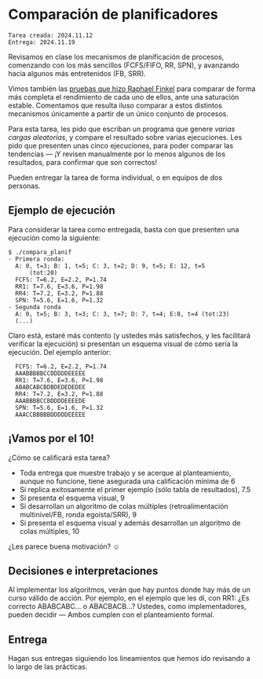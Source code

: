 # Comparación de planificadores

	Tarea creada: 2024.11.12
    Entrega: 2024.11.19

Revisamos en clase los mecanismos de planificación de procesos,
comenzando con los más sencillos (FCFS/FIFO, RR, SPN), y avanzando
hacia algunos más entretenidos (FB, SRR).

Vimos también las [pruebas que hizo Raphael
Finkel](http://gwolf.sistop.org/laminas/09_extras_planif_proc.pdf#page=5) para
comparar de forma más completa el rendimiento de cada uno de ellos, ante una
saturación estable. Comentamos que resulta iluso comparar a estos distintos
mecanismos únicamente a partir de un único conjunto de procesos.

Para esta tarea, les pido que escriban un programa que genere *varias
cargas aleatorias*, y compare el resultado sobre varias
ejecuciones. Les pido que presenten unas cinco ejecuciones, para poder
comparar las tendencias — ¡Y revisen manualmente por lo menos algunos
de los resultados, para confirmar que son correctos!

Pueden entregar la tarea de forma individual, o en equipos de dos personas.

## Ejemplo de ejecución

Para considerar la tarea como entregada, basta con que presenten una
ejecución como la siguiente:

    $ ./compara_planif
	- Primera ronda:
      A: 0, t=3; B: 1, t=5; C: 3, t=2; D: 9, t=5; E: 12, t=5
		  (tot:20)
	  FCFS: T=6.2, E=2.2, P=1.74
	  RR1: T=7.6, E=3.6, P=1.98
	  RR4: T=7.2, E=3.2, P=1.88
	  SPN: T=5.6, E=1.6, P=1.32
	- Segunda ronda
	  A: 0, t=5; B: 3, t=3; C: 3, t=7; D: 7, t=4; E:8, t=4 (tot:23)
	  (...)

Claro está, estaré más contento (y ustedes más satisfechos, y les
facilitará verificar la ejecución) si presentan un esquema visual de
cómo sería la ejecución. Del ejemplo anterior:

	  FCFS: T=6.2, E=2.2, P=1.74
      AAABBBBBCCDDDDDEEEEE
	  RR1: T=7.6, E=3.6, P=1.98
	  ABABCABCBDBDEDEDEDEE
	  RR4: T=7.2, E=3.2, P=1.88
	  AAABBBBCCBDDDDEEEEDE
	  SPN: T=5.6, E=1.6, P=1.32
	  AAACCBBBBBDDDDDEEEEE

## ¡Vamos por el 10!

¿Cómo se calificará esta tarea?

- Toda entrega que muestre trabajo y se acerque al planteamiento,
  aunque no funcione, tiene asegurada una calificación mínima de 6
- Si replica exitosamente el primer ejemplo (sólo tabla de
  resultados), 7.5
- Si presenta el esquema visual, 9
- Si desarrollan un algoritmo de colas múltiples (retroalimentación
  multinivel/FB, ronda egoísta/SRR), 9
- Si presenta el esquema visual y además desarrollan un algoritmo de
  colas múltiples, 10

¿Les parece buena motivación? ☺

## Decisiones e interpretaciones

Al implementar los algoritmos, verán que hay puntos donde hay más de
un curso válido de acción. Por ejemplo, en el ejemplo que les dí, con
RR1: ¿Es correcto ABABCABC... o ABACBACB...? Ustedes, como
implementadores, pueden decidir — Ambos cumplen con el planteamiento
formal.

## Entrega

Hagan sus entregas siguiendo los lineamientos que hemos ido revisando a lo largo
de las prácticas.

<!-- ## Calificaciones -->

<!-- Pueden ver [las calificaciones a sus entregas aquí](./revision.org). -->
